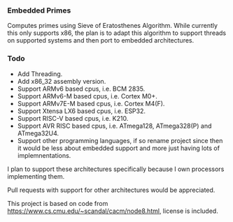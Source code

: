 ### Embedded Primes
Computes primes using Sieve of Eratosthenes Algorithm. While currently this only supports x86, the plan is to adapt this algorithm to support threads on supported systems and then port to embedded architectures.

### Todo
* Add Threading.
* Add x86_32 assembly version.
* Support ARMv6 based cpus, i.e. BCM 2835.
* Support ARMv6-M based cpus, i.e. Cortex M0+.
* Support ARMv7E-M based cpus, i.e. Cortex M4(F).
* Support Xtensa LX6 based cpus, i.e. ESP32.
* Support RISC-V based cpus, i.e. K210.
* Support AVR RISC based cpus, i.e. ATmega128, ATmega328(P) and ATmega32U4.
* Support other programming languages, if so rename project since then it would be less about embedded support and more just having lots of implemnentations.

I plan to support these architectures specifically because I own processors implementing them. 

Pull requests with support for other architectures would be appreciated.

This project is based on code from https://www.cs.cmu.edu/~scandal/cacm/node8.html, license is included.
